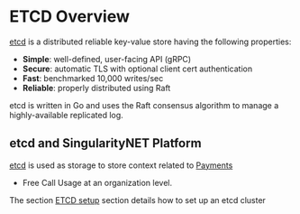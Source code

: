 # ETCD Overview

<a href="https://github.com/etcd-io/etcd" target="_blank">etcd</a> is a distributed reliable key-value store having the following properties:

* **Simple**: well-defined, user-facing API (gRPC)
* **Secure**: automatic TLS with optional client cert authentication
* **Fast**: benchmarked 10,000 writes/sec
* **Reliable**: properly distributed using Raft

etcd is written in Go and uses the Raft consensus algorithm to manage a highly-available replicated log.

## etcd and SingularityNET Platform

<a href="https://github.com/etcd-io/etcd" target="_blank">etcd</a> is used as storage to store context related to 
[Payments](/docs/products/DecentralizedAIPlatform/Daemon/daemon-channel-storage/)
* Free Call Usage
at an organization level. 

The section [ETCD setup](/docs/products/DecentralizedAIPlatform/CoreConcepts/etcdsetup/) section details how to set up an etcd cluster